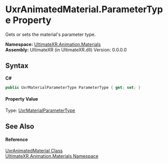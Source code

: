 # UxrAnimatedMaterial.ParameterType Property 
 

Gets or sets the material's parameter type.

**Namespace:**&nbsp;<a href="N_UltimateXR_Animation_Materials">UltimateXR.Animation.Materials</a><br />**Assembly:**&nbsp;UltimateXR (in UltimateXR.dll) Version: 0.0.0.0

## Syntax

**C#**<br />
``` C#
public UxrMaterialParameterType ParameterType { get; set; }
```


#### Property Value
Type: <a href="T_UltimateXR_Animation_Materials_UxrMaterialParameterType">UxrMaterialParameterType</a>

## See Also


#### Reference
<a href="T_UltimateXR_Animation_Materials_UxrAnimatedMaterial">UxrAnimatedMaterial Class</a><br /><a href="N_UltimateXR_Animation_Materials">UltimateXR.Animation.Materials Namespace</a><br />